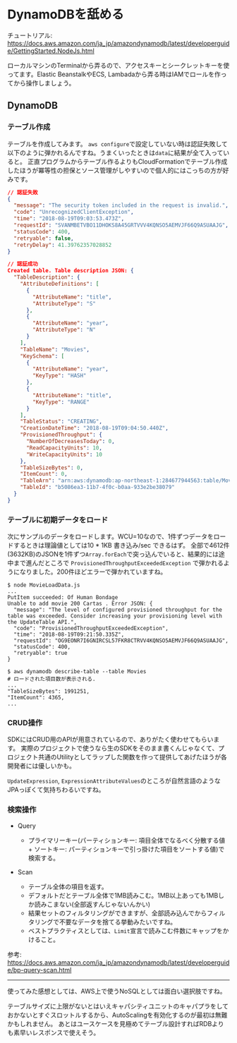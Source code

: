# DynamoDBを舐める

チュートリアル: https://docs.aws.amazon.com/ja_jp/amazondynamodb/latest/developerguide/GettingStarted.NodeJs.html

ローカルマシンのTerminalから弄るので、アクセスキーとシークレットキーを使ってます。Elastic BeanstalkやECS, Lambadaから弄る時はIAMでロールを作ってから操作しましょう。

## DynamoDB

### テーブル作成

テーブルを作成してみます。
`aws configure`で設定していない時は認証失敗して以下のように弾かれるんですね。うまくいったときは`data`に結果が全て入っていると。
正直プログラムからテーブル作るよりもCloudFormationでテーブル作成したほうが冪等性の担保とソース管理がしやすいので個人的にはこっちの方が好みです。

```json
// 認証失敗
{
  "message": "The security token included in the request is invalid.",
  "code": "UnrecognizedClientException",
  "time": "2018-08-19T09:03:53.473Z",
  "requestId": "SVANMBETVBO11DHOKS8A45GRTVVV4KQNSO5AEMVJF66Q9ASUAAJG",
  "statusCode": 400,
  "retryable": false,
  "retryDelay": 41.39762357028852
}

// 認証成功
Created table. Table description JSON: {
  "TableDescription": {
    "AttributeDefinitions": [
      {
        "AttributeName": "title",
        "AttributeType": "S"
      },
      {
        "AttributeName": "year",
        "AttributeType": "N"
      }
    ],
    "TableName": "Movies",
    "KeySchema": [
      {
        "AttributeName": "year",
        "KeyType": "HASH"
      },
      {
        "AttributeName": "title",
        "KeyType": "RANGE"
      }
    ],
    "TableStatus": "CREATING",
    "CreationDateTime": "2018-08-19T09:04:50.440Z",
    "ProvisionedThroughput": {
      "NumberOfDecreasesToday": 0,
      "ReadCapacityUnits": 10,
      "WriteCapacityUnits": 10
    },
    "TableSizeBytes": 0,
    "ItemCount": 0,
    "TableArn": "arn:aws:dynamodb:ap-northeast-1:284677944563:table/Movies",
    "TableId": "b5086ea3-11b7-4f0c-b0aa-933e2be38079"
  }
}
```

### テーブルに初期データをロード

次にサンプルのデータをロードします。WCU=10なので、1件ずつデータをロードするときは理論値としては10 * 1KB 書き込み/sec できるはず。
全部で4612件(3632KB)のJSONを1件ずつ`Array.forEach`で突っ込んでいると、結果的には途中まで進んだところで `ProvisionedThroughputExceededException` で弾かれるようになりました。200件ほどエラーで弾かれていますね。

```shell
$ node MovieLoadData.js
...
PutItem succeeded: Of Human Bondage
Unable to add movie 200 Cartas . Error JSON: {
  "message": "The level of configured provisioned throughput for the table was exceeded. Consider increasing your provisioning level with the UpdateTable API.",
  "code": "ProvisionedThroughputExceededException",
  "time": "2018-08-19T09:21:50.335Z",
  "requestId": "OG9EONR7I6GNIRCSL57FKR8CTRVV4KQNSO5AEMVJF66Q9ASUAAJG",
  "statusCode": 400,
  "retryable": true
}

$ aws dynamodb describe-table --table Movies
# ロードされた項目数が表示される. 
...
"TableSizeBytes": 1991251,
"ItemCount": 4365,
...
```

### CRUD操作

SDKにはCRUD用のAPIが用意されているので、ありがたく使わせてもらいます。
実際のプロジェクトで使うなら生のSDKをそのまま書くんじゃなくて、プロジェクト共通のUtilityとしてラップした関数を作って提供してあげたほうが各開発者には優しいかも。

`UpdateExpression`, `ExpressionAttributeValues`のところが自然言語のようなJPAっぽくて気持ちわるいですね。

### 検索操作

- Query
   - プライマリーキー(パーティションキー: 項目全体でなるべく分散する値 + ソートキー: パーティションキーで引っ掛けた項目をソートする値)で検索する。

- Scan
   - テーブル全体の項目を返す。
   - デフォルトだとテーブル全体で1MB読みこむ。1MB以上あっても1MBしか読みこまない(全部返すんじゃないんかい)
   - 結果セットのフィルタリングができますが、全部読み込んでからフィルタリングで不要なデータを捨てる挙動みたいですね。
   - ベストプラクティスとしては、`Limit`宣言で読みこむ件数にキャップをかけること。

参考: https://docs.aws.amazon.com/ja_jp/amazondynamodb/latest/developerguide/bp-query-scan.html

---

使ってみた感想としては、AWS上で使うNoSQLとしては面白い選択肢ですね。  

テーブルサイズに上限がないとはいえキャパシティユニットのキャパプラをしておかないとすぐスロットルするから、AutoScalingを有効化するのが最初は無難かもしれません。
あとはユースケースを見極めてテーブル設計すればRDBよりも素早いレスポンスで使えそう。
